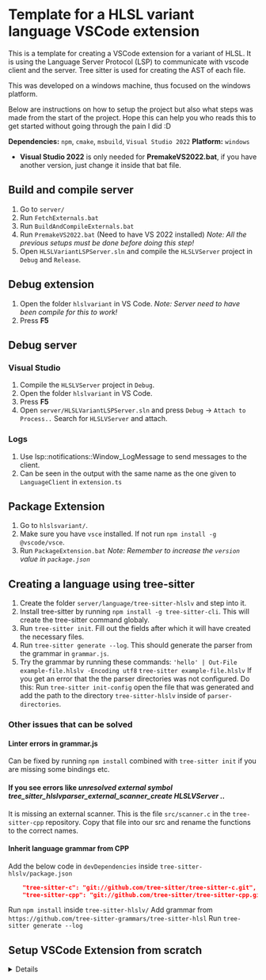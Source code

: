# Template for a HLSL variant language VSCode extension

This is a template for creating a VSCode extension for a variant of HLSL. It is using the Language Server Protocol (LSP) to communicate with vscode client and the server.
Tree sitter is used for creating the AST of each file.

This was developed on a windows machine, thus focused on the windows platform.

Below are instructions on how to setup the project but also what steps was made from the start of the project. Hope this can help you who reads this to get started without going through the pain I did :D 

**Dependencies:** `npm`, `cmake`, `msbuild`, `Visual Studio 2022`
**Platform:** `windows`

* **Visual Studio 2022** is only needed for **PremakeVS2022.bat**, if you have another version, just change it inside that bat file.

## Build and compile server

1. Go to `server/`
2. Run `FetchExternals.bat`
3. Run `BuildAndCompileExternals.bat`
4. Run `PremakeVS2022.bat` (Need to have VS 2022 installed) *Note: All the previous setups must be done before doing this step!*
5. Open `HLSLVariantLSPServer.sln` and compile the `HLSLVServer` project in `Debug` and `Release`.

## Debug extension

1. Open the folder `hlslvariant` in VS Code. *Note: Server need to have been compile for this to work!*
2. Press **F5**

## Debug server

### Visual Studio

1. Compile the `HLSLVServer` project in `Debug`.
2. Open the folder `hlslvariant` in VS Code.
3. Press **F5**
4. Open `server/HLSLVariantLSPServer.sln` and press `Debug` -> `Attach to Process..`
    Search for `HLSLVServer` and attach.

### Logs

1. Use lsp::notifications::Window_LogMessage to send messages to the client.
2. Can be seen in the output with the same name as the one given to `LanguageClient` in `extension.ts`

## Package Extension

1. Go to `hlslsvariant/`.
2. Make sure you have `vsce` installed. If not run `npm install -g @vscode/vsce`.
3. Run `PackageExtension.bat` *Note: Remember to increase the `version` value in `package.json`*

## Creating a language using tree-sitter

1. Create the folder `server/language/tree-sitter-hlslv` and step into it.
2. Install tree-sitter by running `npm install -g tree-sitter-cli`. This will create the tree-sitter command globaly.
3. Run `tree-sitter init`. Fill out the fields after which it will have created the necessary files.
4. Run `tree-sitter generate --log`. This should generate the parser from the grammar in `grammar.js`.
5. Try the grammar by running these commands:
    `'hello' | Out-File example-file.hlslv -Encoding utf8`
    `tree-sitter example-file.hlslv`
    If you get an error that the the parser directories was not configured. Do this:
    Run `tree-sitter init-config` open the file that was generated and add the path to the directory `tree-sitter-hlslv` inside of `parser-directories`.

### Other issues that can be solved

#### Linter errors in grammar.js

Can be fixed by running `npm install` combined with `tree-sitter init` if you are missing some bindings etc.

#### If you see errors like *unresolved external symbol tree_sitter_hlslvparser_external_scanner_create HLSLVServer ..*

It is missing an external scanner. This is the file `src/scanner.c` in the `tree-sitter-cpp` repository.
Copy that file into our src and rename the functions to the correct names.

#### Inherit language grammar from CPP

Add the below code in `devDependencies` inside `tree-sitter-hlslv/package.json`

```json
    "tree-sitter-c": "git://github.com/tree-sitter/tree-sitter-c.git",
    "tree-sitter-cpp": "git://github.com/tree-sitter/tree-sitter-cpp.git"
```

Run `npm install` inside `tree-sitter-hlslv/`
Add grammar from `https://github.com/tree-sitter-grammars/tree-sitter-hlsl`
Run `tree-sitter generate --log`

## Setup VSCode Extension from scratch

<details>

1. Update node to latest and npm to latest
2. Inside hlslvarian Run `npm install --global yo generator-code` to install **Yeoman** and the **VS Code Extension Generator**
3. Run `yo code`, this will start initialization of a new vs code extension setup.
4. It will display these:
    ```
    # ? What type of extension do you want to create? New Extension (TypeScript)
    # ? What's the name of your extension? HelloWorld
    ### Press <Enter> to choose default for all options below ###

    # ? What's the identifier of your extension? helloworld
    # ? What's the description of your extension? LEAVE BLANK
    # ? Initialize a git repository? Y
    # ? Which bundler to use? unbundled
    # ? Which package manager to use? npm

    # ? Do you want to open the new folder with Visual Studio Code? Open with `code`
    ```

5. Add a language id inside `"languages"` (which you also need to add inside `"contributes"` of the file `package.json`).
6. ~~Change .vscode launch.json to have `/hlslvariant` after `${workspaceFolder}`. This will enable you to press F5 when in the root folder (meaning the parent folder of hlslvariant)~~
7. Add the below code inside `package.json`
    ```json
    "dependencies": {
        "vscode-languageclient": "9.0.1"
    },
    ```
    Run `npm install` inside the hlslvariant folder, this will install the necessary files for the vscode-languageclient libaray.
8. Add client side code in `extension.ts` as the lsp-sample in `https://code.visualstudio.com/api/language-extensions/language-server-extension-guide` but change `serverOptions` to:
    ```typescript
        const serverExe: Executable = {
            command: serverModule,
            transport: TransportKind.stdio,
            args: [],
            options: {shell: true, detached: false }
        };
        const serverOptions: ServerOptions = serverExe;
    ```
    This will start the server exe as long as the `serverModule` is the path to that exe. Note: The server exe is using stdin/stdout to communicate with the extension, thus cannot use it to log messages from the server!

</details>
